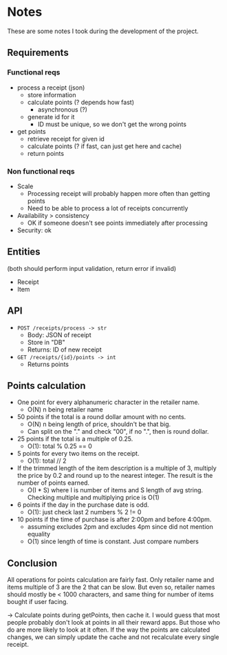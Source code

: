 # Notes

These are some notes I took during the development of the project.

## Requirements
### Functional reqs
- process a receipt (json)
    - store information
    - calculate points (? depends how fast) 
        - asynchronous (?)
    - generate id for it
        - ID must be unique, so we don't get the wrong points
- get points
    - retrieve receipt for given id
    - calculate points (? if fast, can just get here and cache)
    - return points

### Non functional reqs
- Scale
    - Processing receipt will probably happen more often than getting points
    - Need to be able to process a lot of receipts concurrently
- Availability > consistency
    - OK if someone doesn't see points immediately after processing
- Security: ok

## Entities
(both should perform input validation, return error if invalid)
- Receipt
- Item


## API
- `POST /receipts/process -> str`
    - Body: JSON of receipt
    - Store in "DB"
    - Returns: ID of new receipt
- `GET /receipts/{id}/points -> int`
    - Returns points


## Points calculation
- One point for every alphanumeric character in the retailer name.
    - O(N) n  being retailer name
- 50 points if the total is a round dollar amount with no cents.
    - O(N) n being length of price, shouldn't be that big.
    - Can split on the "." and check "00", if no ".", then is round dollar.
- 25 points if the total is a multiple of 0.25.
    - O(1): total % 0.25 == 0
- 5 points for every two items on the receipt.
    - O(1): total // 2
- If the trimmed length of the item description is a multiple of 3, multiply the price by 0.2 and round up to the nearest integer. The result is the number of points earned.
    - O(I * S) where I is number of items and S length of avg string. Checking multiple  and multiplying price is O(1)
- 6 points if the day in the purchase date is odd.
    - O(1): just check last 2 numbers % 2 != 0
- 10 points if the time of purchase is after 2:00pm and before 4:00pm.
    - assuming excludes 2pm and excludes 4pm since did not mention equality
    - O(1) since length of time is constant. Just compare numbers

## Conclusion

All operations for points calculation are fairly fast. Only retailer name and items multiple of 3 are the 2 that can be slow. But even so, retailer names should mostly be < 1000 characters, and same thing for number of items bought if user facing.

-> Calculate points during getPoints, then cache it. I would guess that most people probably don't look at points in all their reward apps. But those who do are more likely to look at it often. If the way the points are calculated changes, we can simply update the cache and not recalculate every single receipt.